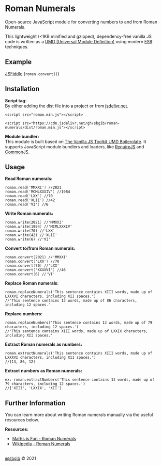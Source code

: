 # Roman Numerals
Open-source JavaScript module for converting numbers to and from Roman Numerals.

This lightweight (<1KB minified and gzipped), dependency-free vanilla JS code is written as a [UMD (Universal Module Definition)](http://jargon.js.org/_glossary/UMD.md) using modern [ES6](https://www.w3schools.com/js/js_es6.asp) techniques.

## Example
[JSFiddle](https://jsfiddle.net/msex0u27/) (`roman.convert()`)

## Installation
**Script tag:**\
By either adding the dist file into a project or from [jsdelivr.net](https://cdn.jsdelivr.net/gh/sbgib/roman-numerals/dist/roman.min.js).
```
<script src="roman.min.js"></script>
```

```
<script src="https://cdn.jsdelivr.net/gh/sbgib/roman-numerals/dist/roman.min.js"></script>
```

**Module bundler:**\
This module is built based on [The Vanilla JS Toolkit UMD Boilerplate](https://vanillajstoolkit.com/boilerplates/umd/). It supports JavaScript module bundlers and loaders, like [RequireJS](http://requirejs.org/) and [CommonJS](http://www.commonjs.org/).

## Usage
**Read Roman numerals:**
```
roman.read('MMXXI') //2021
roman.read('MCMLXXXIV') //1984
roman.read('LXX') //70
roman.read('XLII') //42
roman.read('VI') //6
```

**Write Roman numerals:**
```
roman.write(2021) //'MMXXI'
roman.write(1984) //'MCMLXXXIV'
roman.write(70) //'LXX'
roman.write(42) //'XLII'
roman.write(6) //'VI'
```

**Convert to/from Roman numerals:**
```
roman.convert(2021) //'MMXXI'
roman.convert('LXX') //70
roman.convert(70) //'LXX'
roman.convert('XXXXVI') //46
roman.convert(6) //'VI'
```

**Replace Roman numerals:**
```
roman.replaceNumerals('This sentence contains XIII words, made up of LXXXVI characters, including XII spaces.')
//'This sentence contains 13 words, made up of 86 characters, including 12 spaces.'
```

**Replace numbers:**
```
roman.replaceNumbers('This sentence contains 13 words, made up of 79 characters, including 12 spaces.')
//'This sentence contains XIII words, made up of LXXIX characters, including XII spaces.'
```

**Extract Roman numerals as numbers:**
```
roman.extractNumerals('This sentence contains XIII words, made up of LXXXVI characters, including XII spaces.')
//[13, 86, 12]
```

**Extract numbers as Roman numerals:**
```
ex: roman.extractNumbers('This sentence contains 13 words, made up of 79 characters, including 12 spaces.')
//['XIII', 'LXXIX', 'XII']
```

## Further Information
You can learn more about writing Roman numerals manually via the useful resources below.

**Resources:**
- [Maths is Fun - Roman Numerals](https://www.mathsisfun.com/roman-numerals.html)
- [Wikipedia - Roman Numerals](https://en.wikipedia.org/wiki/Roman_numerals)

\
[@sbgib](https://github.com/sbgib) © 2021